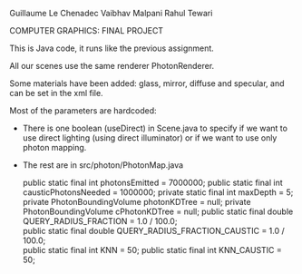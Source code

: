 Guillaume Le Chenadec
Vaibhav Malpani
Rahul Tewari


COMPUTER GRAPHICS: FINAL PROJECT


This is Java code, it runs like the previous assignment.

All our scenes use the same renderer PhotonRenderer.

Some materials have been added: glass, mirror, diffuse and specular, and can be set in the xml file.

Most of the parameters are hardcoded:

 - There is one boolean (useDirect) in Scene.java to specify if we want to use direct lighting (using direct illuminator) or if we want to use only photon mapping.

 - The rest are in src/photon/PhotonMap.java


	public static final int photonsEmitted = 7000000;
	public static final int causticPhotonsNeeded = 1000000;
	private static final int maxDepth = 5;
	private PhotonBoundingVolume photonKDTree = null;
	private PhotonBoundingVolume cPhotonKDTree = null;
	public static final double QUERY_RADIUS_FRACTION = 1.0 / 100.0;  
	public static final double QUERY_RADIUS_FRACTION_CAUSTIC = 1.0 / 100.0;  
	public static final int KNN = 50;
	public static final int KNN_CAUSTIC = 50;
